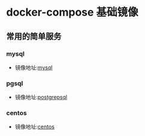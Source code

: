 # docker-compose 基础镜像

## 常用的简单服务

### mysql

- 镜像地址:[mysql](https://hub.docker.com/_/mysql)

### pgsql

- 镜像地址:[postgrepsql](https://hub.docker.com/r/bitnami/postgresql)

### centos

- 镜像地址:[centos](https://hub.docker.com/_/centos)
